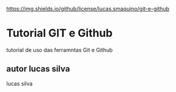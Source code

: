https://img.shields.io/github/license/lucas.smaquino/git-e-github
# Tutorial GIT e Github 
tutorial de uso das ferramntas Git e Github  
## autor lucas silva 
lucas silva 
